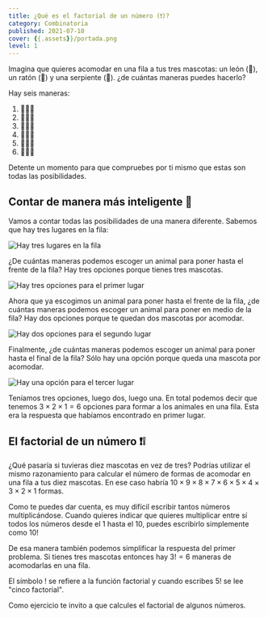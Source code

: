 ```yaml
---
title: ¿Qué es el factorial de un número (❗)?
category: Combinatoria
published: 2021-07-10
cover: {{.assets}}/portada.png
level: 1
---
```


Imagina que quieres acomodar en una fila a tus tres mascotas: un león (🦁), un ratón (🐁) y una serpiente (🐍). ¿de cuántas maneras puedes hacerlo?

Hay seis maneras:

1. 🦁🐁🐍
2. 🦁🐍🐁
3. 🐁🦁🐍
4. 🐁🐍🦁
5. 🐍🦁🐁
6. 🐍🐁🦁

Detente un momento para que compruebes por ti mismo que estas son todas las posibilidades.

## Contar de manera más inteligente 🧠

Vamos a contar todas las posibilidades de una manera diferente. Sabemos que hay tres lugares en la fila:

![Hay tres lugares en la fila]({{.assets}}/casillas.png)

¿De cuántas maneras podemos escoger un animal para poner hasta el frente de la fila? Hay tres opciones porque tienes tres mascotas.

![Hay tres opciones para el primer lugar]({{.assets}}/casillas-3.png)

Ahora que ya escogimos un animal para poner hasta el frente de la fila, ¿de cuántas maneras podemos escoger un animal para poner en medio de la fila? Hay dos opciones porque te quedan dos mascotas por acomodar.

![Hay dos opciones para el segundo lugar]({{.assets}}/casillas-3-2.png)

Finalmente, ¿de cuántas maneras podemos escoger un animal para poner hasta el final de la fila? Sólo hay una opción porque queda una mascota por acomodar.

![Hay una opción para el tercer lugar]({{.assets}}/casillas-3-2-1.png)

Teníamos tres opciones, luego dos, luego una. En total podemos decir que tenemos $3 \times 2 \times 1 = 6$ opciones para formar a los animales en una fila. Esta era la respuesta que habíamos encontrado en primer lugar.

## El factorial de un número ❗❕

¿Qué pasaría si tuvieras diez mascotas en vez de tres? Podrías utilizar el mismo razonamiento para calcular el número de formas de acomodar en una fila a tus diez mascotas. En ese caso habría $10 \times 9 \times 8 \times 7 \times 6 \times 5 \times 4 \times 3 \times 2 \times 1$ formas.

Como te puedes dar cuenta, es muy difícil escribir tantos números multiplicándose. Cuando quieres indicar que quieres multiplicar entre sí todos los números desde el 1 hasta el 10, puedes escribirlo simplemente como $10!$

De esa manera también podemos simplificar la respuesta del primer problema. Si tienes tres mascotas entonces hay $3! = 6$ maneras de acomodarlas en una fila.

El símbolo ! se refiere a la función factorial y cuando escribes $5!$ se lee "cinco factorial".

Como ejercicio te invito a que calcules el factorial de algunos números.

